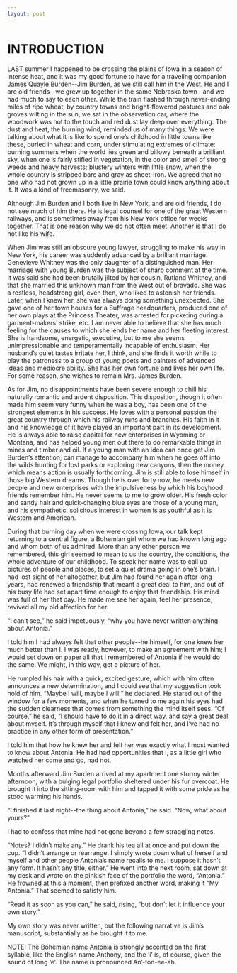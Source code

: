 ```yaml
---
layout: post
---
```


# INTRODUCTION

LAST summer I happened to be crossing the plains of Iowa in a season
of intense heat, and it was my good fortune to have for a traveling
companion James Quayle Burden--Jim Burden, as we still call him in the
West. He and I are old friends--we grew up together in the same Nebraska
town--and we had much to say to each other. While the train flashed
through never-ending miles of ripe wheat, by country towns and
bright-flowered pastures and oak groves wilting in the sun, we sat in
the observation car, where the woodwork was hot to the touch and red
dust lay deep over everything. The dust and heat, the burning wind,
reminded us of many things. We were talking about what it is like to
spend one’s childhood in little towns like these, buried in wheat and
corn, under stimulating extremes of climate: burning summers when the
world lies green and billowy beneath a brilliant sky, when one is fairly
stifled in vegetation, in the color and smell of strong weeds and heavy
harvests; blustery winters with little snow, when the whole country is
stripped bare and gray as sheet-iron. We agreed that no one who had not
grown up in a little prairie town could know anything about it. It was a
kind of freemasonry, we said.

Although Jim Burden and I both live in New York, and are old friends, I
do not see much of him there. He is legal counsel for one of the great
Western railways, and is sometimes away from his New York office for
weeks together. That is one reason why we do not often meet. Another is
that I do not like his wife.

When Jim was still an obscure young lawyer, struggling to make his way
in New York, his career was suddenly advanced by a brilliant marriage.
Genevieve Whitney was the only daughter of a distinguished man. Her
marriage with young Burden was the subject of sharp comment at the time.
It was said she had been brutally jilted by her cousin, Rutland Whitney,
and that she married this unknown man from the West out of bravado. She
was a restless, headstrong girl, even then, who liked to astonish
her friends. Later, when I knew her, she was always doing something
unexpected. She gave one of her town houses for a Suffrage headquarters,
produced one of her own plays at the Princess Theater, was arrested
for picketing during a garment-makers’ strike, etc. I am never able to
believe that she has much feeling for the causes to which she lends her
name and her fleeting interest. She is handsome, energetic, executive,
but to me she seems unimpressionable and temperamentally incapable of
enthusiasm. Her husband’s quiet tastes irritate her, I think, and she
finds it worth while to play the patroness to a group of young poets and
painters of advanced ideas and mediocre ability. She has her own fortune
and lives her own life. For some reason, she wishes to remain Mrs. James
Burden.

As for Jim, no disappointments have been severe enough to chill his
naturally romantic and ardent disposition. This disposition, though it
often made him seem very funny when he was a boy, has been one of the
strongest elements in his success. He loves with a personal passion the
great country through which his railway runs and branches. His faith
in it and his knowledge of it have played an important part in its
development. He is always able to raise capital for new enterprises in
Wyoming or Montana, and has helped young men out there to do remarkable
things in mines and timber and oil. If a young man with an idea can once
get Jim Burden’s attention, can manage to accompany him when he goes off
into the wilds hunting for lost parks or exploring new canyons, then the
money which means action is usually forthcoming. Jim is still able to
lose himself in those big Western dreams. Though he is over forty now,
he meets new people and new enterprises with the impulsiveness by which
his boyhood friends remember him. He never seems to me to grow older.
His fresh color and sandy hair and quick-changing blue eyes are those
of a young man, and his sympathetic, solicitous interest in women is as
youthful as it is Western and American.

During that burning day when we were crossing Iowa, our talk kept
returning to a central figure, a Bohemian girl whom we had known
long ago and whom both of us admired. More than any other person we
remembered, this girl seemed to mean to us the country, the conditions,
the whole adventure of our childhood. To speak her name was to call
up pictures of people and places, to set a quiet drama going in one’s
brain. I had lost sight of her altogether, but Jim had found her again
after long years, had renewed a friendship that meant a great deal to
him, and out of his busy life had set apart time enough to enjoy that
friendship. His mind was full of her that day. He made me see her again,
feel her presence, revived all my old affection for her.

“I can’t see,” he said impetuously, “why you have never written anything
about Antonia.”

I told him I had always felt that other people--he himself, for one knew
her much better than I. I was ready, however, to make an agreement with
him; I would set down on paper all that I remembered of Antonia if he
would do the same. We might, in this way, get a picture of her.

He rumpled his hair with a quick, excited gesture, which with him often
announces a new determination, and I could see that my suggestion took
hold of him. “Maybe I will, maybe I will!” he declared. He stared out
of the window for a few moments, and when he turned to me again his eyes
had the sudden clearness that comes from something the mind itself sees.
“Of course,” he said, “I should have to do it in a direct way, and say
a great deal about myself. It’s through myself that I knew and felt her,
and I’ve had no practice in any other form of presentation.”

I told him that how he knew her and felt her was exactly what I most
wanted to know about Antonia. He had had opportunities that I, as a
little girl who watched her come and go, had not.

Months afterward Jim Burden arrived at my apartment one stormy winter
afternoon, with a bulging legal portfolio sheltered under his fur
overcoat. He brought it into the sitting-room with him and tapped it
with some pride as he stood warming his hands.

“I finished it last night--the thing about Antonia,” he said. “Now, what
about yours?”

I had to confess that mine had not gone beyond a few straggling notes.

“Notes? I didn’t make any.” He drank his tea all at once and put down
the cup. “I didn’t arrange or rearrange. I simply wrote down what of
herself and myself and other people Antonia’s name recalls to me. I
suppose it hasn’t any form. It hasn’t any title, either.” He went into
the next room, sat down at my desk and wrote on the pinkish face of
the portfolio the word, “Antonia.” He frowned at this a moment, then
prefixed another word, making it “My Antonia.” That seemed to satisfy
him.

“Read it as soon as you can,” he said, rising, “but don’t let it
influence your own story.”

My own story was never written, but the following narrative is Jim’s
manuscript, substantially as he brought it to me.

NOTE: The Bohemian name Antonia is strongly accented on the first
syllable, like the English name Anthony, and the ‘i’ is, of course,
given the sound of long ‘e’. The name is pronounced An’-ton-ee-ah.
